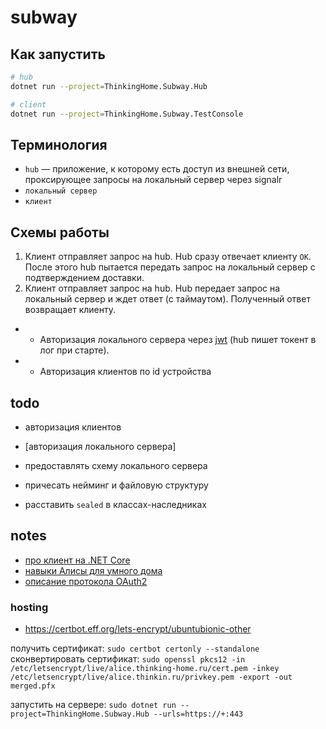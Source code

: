 # subway

## Как запустить

```bash
# hub
dotnet run --project=ThinkingHome.Subway.Hub

# client
dotnet run --project=ThinkingHome.Subway.TestConsole
```

## Терминология

- `hub` — приложение, к которому есть доступ из внешней сети, проксирующее запросы на локальный сервер через signalr
- `локальный сервер`
- `клиент`

## Схемы работы

1. Клиент отправляет запрос на hub. Hub сразу отвечает клиенту `OK`. После этого hub пытается передать запрос на локальный сервер с подтверждением доставки.
2. Клиент отправляет запрос на hub. Hub передает запрос на локальный сервер и ждет ответ (с таймаутом). Полученный ответ возвращает клиенту.

- * Авторизация локального сервера через [jwt]((https://docs.microsoft.com/ru-ru/aspnet/core/signalr/authn-and-authz?view=aspnetcore-3.1)) (hub пишет токент в лог при старте).
- * Авторизация клиентов по id устройства

## todo

- авторизация клиентов
- [авторизация локального сервера]
- предоставлять схему локального сервера

- причесать нейминг и файловую структуру
- расставить `sealed` в классах-наследниках 

## notes

- [про клиент на .NET Core](https://docs.microsoft.com/ru-ru/aspnet/core/signalr/dotnet-client?view=aspnetcore-3.1)
- [навыки Алисы для умного дома](https://yandex.ru/dev/dialogs/alice/doc/smart-home/reference/post-action-docpage/)
- [описание протокола OAuth2](https://www.oauth.com/oauth2-servers/authorization/the-authorization-request/)

### hosting

- https://certbot.eff.org/lets-encrypt/ubuntubionic-other

получить сертификат: `sudo certbot certonly --standalone`
сконвертировать сертификат: `sudo openssl pkcs12 -in /etc/letsencrypt/live/alice.thinking-home.ru/cert.pem -inkey /etc/letsencrypt/live/alice.thinkin.ru/privkey.pem -export -out merged.pfx`

запустить на сервере: `sudo dotnet run --project=ThinkingHome.Subway.Hub --urls=https://+:443`
